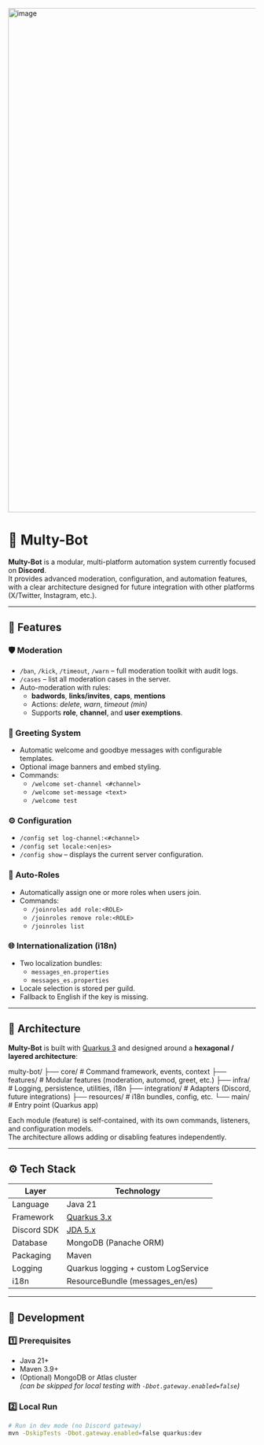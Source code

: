 <img width="1024" height="1024" alt="image" src="https://github.com/user-attachments/assets/97e075b9-f8f3-41ac-902f-6973599cb214" />

# 🤖 Multy-Bot

**Multy-Bot** is a modular, multi-platform automation system currently focused on **Discord**.  
It provides advanced moderation, configuration, and automation features, with a clear architecture designed for future integration with other platforms (X/Twitter, Instagram, etc.).

---

## 🚀 Features

### 🛡️ Moderation
- `/ban`, `/kick`, `/timeout`, `/warn` – full moderation toolkit with audit logs.  
- `/cases` – list all moderation cases in the server.  
- Auto-moderation with rules:
  - **badwords**, **links/invites**, **caps**, **mentions**
  - Actions: *delete*, *warn*, *timeout (min)*  
  - Supports **role**, **channel**, and **user exemptions**.

### 👋 Greeting System
- Automatic welcome and goodbye messages with configurable templates.
- Optional image banners and embed styling.
- Commands:
  - `/welcome set-channel <#channel>`
  - `/welcome set-message <text>`
  - `/welcome test`

### ⚙️ Configuration
- `/config set log-channel:<#channel>`
- `/config set locale:<en|es>`
- `/config show` – displays the current server configuration.

### 🧩 Auto-Roles
- Automatically assign one or more roles when users join.
- Commands:
  - `/joinroles add role:<ROLE>`
  - `/joinroles remove role:<ROLE>`
  - `/joinroles list`

### 🌐 Internationalization (i18n)
- Two localization bundles:  
  - `messages_en.properties`  
  - `messages_es.properties`
- Locale selection is stored per guild.
- Fallback to English if the key is missing.

---

## 🧱 Architecture

**Multy-Bot** is built with [Quarkus 3](https://quarkus.io/) and designed around a **hexagonal / layered architecture**:

multy-bot/
├── core/ # Command framework, events, context
├── features/ # Modular features (moderation, automod, greet, etc.)
├── infra/ # Logging, persistence, utilities, i18n
├── integration/ # Adapters (Discord, future integrations)
├── resources/ # i18n bundles, config, etc.
└── main/ # Entry point (Quarkus app)


Each module (feature) is self-contained, with its own commands, listeners, and configuration models.  
The architecture allows adding or disabling features independently.

---

## ⚙️ Tech Stack

| Layer | Technology |
|-------|-------------|
| Language | Java 21 |
| Framework | [Quarkus 3.x](https://quarkus.io/) |
| Discord SDK | [JDA 5.x](https://github.com/discord-jda/JDA) |
| Database | MongoDB (Panache ORM) |
| Packaging | Maven |
| Logging | Quarkus logging + custom LogService |
| i18n | ResourceBundle (messages_en/es) |

---

## 🧰 Development

### 1️⃣ Prerequisites
- Java 21+
- Maven 3.9+
- (Optional) MongoDB or Atlas cluster  
  *(can be skipped for local testing with `-Dbot.gateway.enabled=false`)*

### 2️⃣ Local Run
```bash
# Run in dev mode (no Discord gateway)
mvn -DskipTests -Dbot.gateway.enabled=false quarkus:dev



